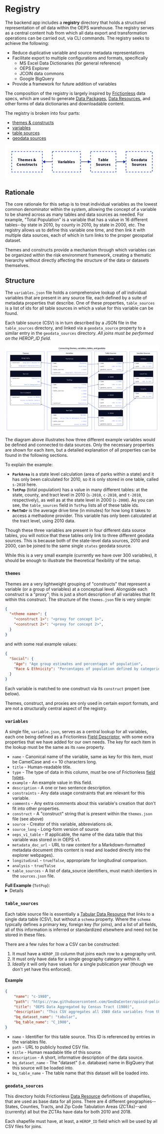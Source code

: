 # Registry

The backend app includes a **registry** directory that holds a structured representation of *all* data within the OEPS warehouse. The registry serves as a central content hub from which all data export and transformation operations can be carried out, via CLI commands. The registry seeks to achieve the following:

- Reduce duplicative variable and source metadata representations
- Facilitate export to multiple configurations and formats, specifically
  - MS Excel Data Dictionaries (for general reference)
  - OEPS Explorer
  - JCOIN data commons
  - Google BigQuery
- Provide a framework for future addition of variables

The composition of the registry is largely inspired by [Frictionless](https://frictionlessdata.io/) data specs, which are used to generate [Data Packages](https://specs.frictionlessdata.io/data-package/), [Data Resources](https://specs.frictionlessdata.io/data-resource/), and other forms of data dictionaries and downloadable content.

The registry is broken into four parts:

- [themes & constructs](#themes-constructs)
- [variables](#variables)
- [table sources](#table-sources)
- [geodata sources](#geodata-sources)

![basic registry diagram](./img/registry-simple.png)

## Rationale

The core rationale for this setup is to treat individual variables as the lowest common denominator within the system, allowing the concept of a variable to be shared across as many tables and data sources as needed. For example, "Total Population" is a variable that has a value in 16 different tables--by state in 2010, by county in 2010, by state in 2000, etc. The registry allows us to define this variable one time, and then link it with multiple data sources, each of which in turn links to the proper geospatial dataset.

Themes and constructs provide a mechanism through which variables can be organized within the risk environment framework, creating a thematic hierarchy without directly affecting the structure of the data or datasets themselves.

## Structure

The `variables.json` file holds a comprehensive lookup of *all* individual variables that are present in any source file, each defined by a suite of metadata properties that describe. One of these properties, `table_sources` is a list of ids for all table sources in which a value for this variable can be found.

Each table source (CSV) is in turn described by a JSON file in the `table_sources` directory, and linked via a `geodata_source` property to a similar entry in the `geodata_sources` directory. *All joins must be performed on the HEROP_ID field.*

![illustration of connections between registry content](./img/registry-complex.png)

The diagram above illustrates how three different example variables would be defined and connected to data sources. Only the necessary properties are shown for each item, but a detailed explanation of all properties can be found in the following sections.

To explain the example:

- **`ParkArea`** is a state level calculation (area of parks within a state) and it has only been calculated for 2010, so it is only stored in one table, called `s-2010` here.
- **`TotPop`** (total population) has a value in many different tables: at the state, county, and tract level in 2010 (`s-2010`, `c-2010`, and `t-2010`, respectively), as well as at the state level in 2000 (`s-2000`). As you can see, the `table_sources` field in `TotPop` lists all of these table ids.
- **`MetTmDr`** is the average drive time (in minutes) for how long it takes to access a methadone provider. This variable has only been calculated at the tract level, using 2010 data.

Though these three variables are present in four different data source tables, you will notice that these tables only link to three different geodata sources. This is because both of the state-level data sources, 2010 and 2000, can be joined to the same single `states` geodata source.

While this is a very small example (currently we have over 300 variables), it should be enough to illustrate the theoretical flexibility of the setup.

### `themes`

Themes are a very lightweight grouping of "constructs" that represent a variable (or a group of variables) at a conceptual level. Alongside each construct is a "proxy"; this is just a short description of all variables that fit within this construct. The structure of the `themes.json` file is very simple:

```json
{
  "<theme name>": {
    "<construct 1>": "<proxy for concept 1>",
    "<construct 2>": "<proxy for concept 2>",
  }
}
```

and with some real example values:

```json
{
  "Social": {
    "Age": "Age group estimates and percentages of population",
    "Race & Ethnicity": "Percentages of population defined by categories of race and ethnicity",
  }
}
```

Each variable is matched to one construct via its `construct` propert (see below).

Themes, construct, and proxies are only used in certain export formats, and are not a structurally central aspect of the registry.

### `variables`

A single file, `variable.json`, serves as a central lookup for all variables, each one being defined as a Frictionless [Field Descriptor](https://specs.frictionlessdata.io/table-schema/#field-descriptors), with some extra properties that we have added for our own needs. The key for each item in the lookup must be the same as its `name` property.

- `name` - Canonical name of the variable, same as key for this item, must be CamelCase and &lt;= 10 characters long.
- `title` - Human-readable title.
- `type` - The type of data in this column, must be one of Frictionless [field types](https://specs.frictionlessdata.io/table-schema/#types-and-formats).
- `example` - An example value in this field.
- `description` - A one or two sentence description.
- `constraints` - Any data usage constraints that are relevant for this variable.
- `comments` - Any extra comments about this variable's creation that don't fit into other properties.
- `construct` - A "construct" string that is present within the `themes.json` file (see above)
- `source` - Creator of this variable, abbreviations ok.
- `source_long` - Long-form version of source
- `oeps_v1_table` - If applicable, the name of the data table that this variable was stored in in OEPS v1.
- `metadata_doc_url` - URL to raw content for a Markdown-formatted metadata document (this content is read and loaded directly into the explorer webpages).
- `longitudinal` - `true`/`false`, appropriate for longitudinal comparison.
- `analysis` - `true`/`false`
- `table_sources` - A list of data_source identifiers, must match identiers in the `sources.json` file.

<summary>
  <strong>Full Example</strong> (<code>TotPop</code>):
  <details>
  <pre>
  "TotPop": {
      "name": "TotPop",
      "title": "Total Population",
      "type": "number",
      "example": "1632480",
      "description": "Total population",
      "constraints": "1980-2000 historic data was acquired from NHGIS and then interpolated to modern county boundaries through a population weighted interpolation using the tidycensus `interpolate_pw` function. For 1980, the underlying population weighting was county subdivisions, while for 1990 and 200 the underlying population weighting was tracts.",
      "construct": "Population",
      "source": "ACS 2018, 5-Year; Census 2010; IPUMS NHGIS",
      "source_long": "American Community Survey 2014-2018 5 Year Estimate; 2010 Decennial Census; Integrated Public Use Microdata Series National Historic Geographic Information System",
      "oeps_v1_table": null,
      "comments": "For more information about how these data have been used in homelessness and housing stability research, please refer to https://www.census.gov/newsroom/press-releases/2020/special-operations-homelessness.html or https://www.americanprogress.org/issues/poverty/reports/2020/10/05/491122/count-people-where-they-are/.",
      "metadata_doc_url": "https://github.com/GeoDaCenter/opioid-policy-scan/blob/main/data_final/metadata/Age_2018.md",
      "longitudinal": true,
      "analysis": false,
      "table_sources": [
        "c-1980",
        "s-latest",
        "t-2010",
        "t-latest",
        "s-2000",
        "t-2000",
        "c-1990",
        "z-latest",
        "t-1990",
        "s-1980",
        "c-latest",
        "s-1990",
        "s-2010",
        "t-1980",
        "c-2010",
        "c-2000"
    ]
  },
  </pre>
</details></summary>

### `table_sources`

Each table source file is essentially a [Tabular Data Resource](https://specs.frictionlessdata.io/tabular-data-resource/) that links to a single data table (CSV), but without a `schema` property. Where the `schema` typically defines a primary key, foreign key (for joins), and a list of all fields, all of this information is inferred or standardized elsewhere and need not be stored in these files.

There are a few rules for how a CSV can be constructed:

1. It must have a `HEROP_ID` column that joins each row to a geography unit.
2. It must only have data for a single geography category within it.
3. *Ideally* it will only have values for a single publication year (though we don't yet have this enforced).

#### Example

```json
{
    "name": "c-1980",
    "path": "https://raw.githubusercontent.com/GeoDaCenter/opioid-policy-scan/main/data_final/full_tables/C_1980.csv",
    "title": "OEPS Data Aggregated by Census Tract (1980)",
    "description": "This CSV aggregates all 1980 data variables from the OEPS v2 release at the Census Tract level.",
    "bq_dataset_name": "tabular",
    "bq_table_name": "C_1980",
}
```

- `name` - Identifier for this table source. This ID is referenced by entries in the variables file.
- `path` - URL to publicly hosted CSV file.
- `title` - Human reaadable title of this source.
- `description` - A short, informative description of the data source.
- `bq_dataset_name` - The "dataset" (i.e. database) name in BigQuery that this source will be loaded into.
- `bq_table_name` - The table name that this dataset will be loaded into.

### `geodata_sources`

This directory holds Frictionless [Data Resource](https://specs.frictionlessdata.io/data-resource/) definitions of shapefiles, that are used as base data for all joins. There are 4 different geographies--States, Counties, Tracts, and Zip Code Tabulation Areas (ZCTAs)--and (currently) all but the ZCTAs have data for both 2010 and 2018.

Each shapefile must have, at least, a `HEROP_ID` field which will be used by all CSV files for joins.
